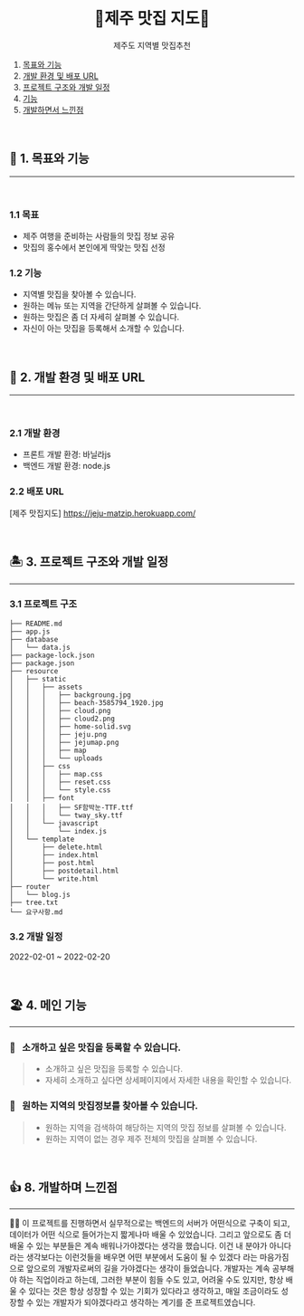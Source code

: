 <div align="center">
  <h1>🌴제주 맛집 지도🥪</h1>
  <p>제주도 지역별 맛집추천</p>
</div>

1. [목표와 기능](#chapter-1)
2. [개발 환경 및 배포 URL](#chapter-2)
3. [프로젝트 구조와 개발 일정](#chapter-3)
4. [기능](#chapter-4)
5. [개발하면서 느낀점](#chapter-5)

<br>

## 🌴 1. 목표와 기능 <a id="chapter-1"></a>

<hr>
<br>

### 1.1 목표

- 제주 여행을 준비하는 사람들의 맛집 정보 공유
- 맛집의 홍수에서 본인에게 딱맞는 맛집 선정

### 1.2 기능

- 지역별 맛집을 찾아볼 수 있습니다.
- 원하는 메뉴 또는 지역을 간단하게 살펴볼 수 있습니다.
- 원하는 맛집은 좀 더 자세히 살펴볼 수 있습니다.
- 자신이 아는 맛집을 등록해서 소개할 수 있습니다.

<br>

## 🍊 2. 개발 환경 및 배포 URL <a id="chapter-2"></a>

<hr>
<br>

### 2.1 개발 환경

- 프론트 개발 환경: 바닐라js
- 백엔드 개발 환경: node.js

### 2.2 배포 URL

[제주 맛집지도] <a href="https://jeju-matzip.herokuapp.com/">https://jeju-matzip.herokuapp.com/</a>

<br>

## 🏝 3. 프로젝트 구조와 개발 일정 <a id="chapter-3"></a>

<hr>

### 3.1 프로젝트 구조

```
├── README.md
├── app.js
├── database
│   └── data.js
├── package-lock.json
├── package.json
├── resource
│   ├── static
│   │   ├── assets
│   │   │   ├── backgroung.jpg
│   │   │   ├── beach-3585794_1920.jpg
│   │   │   ├── cloud.png
│   │   │   ├── cloud2.png
│   │   │   ├── home-solid.svg
│   │   │   ├── jeju.png
│   │   │   ├── jejumap.png
│   │   │   ├── map
│   │   │   └── uploads
│   │   ├── css
│   │   │   ├── map.css
│   │   │   ├── reset.css
│   │   │   └── style.css
│   │   ├── font
│   │   │   ├── SF함박눈-TTF.ttf
│   │   │   └── tway_sky.ttf
│   │   └── javascript
│   │       └── index.js
│   └── template
│       ├── delete.html
│       ├── index.html
│       ├── post.html
│       ├── postdetail.html
│       └── write.html
├── router
│   └── blog.js
├── tree.txt
└── 요구사항.md
```

### 3.2 개발 일정

2022-02-01 ~ 2022-02-20

<br>

## 🏖 4. 메인 기능 <a id="chapter-4"></a>

<hr>

### 🍱 &nbsp; 소개하고 싶은 맛집을 등록할 수 있습니다.

> - 소개하고 싶은 맛집을 등록할 수 있습니다.
> - 자세히 소개하고 싶다면 상세페이지에서 자세한 내용을 확인할 수 있습니다.

### 🎯 &nbsp; 원하는 지역의 맛집정보를 찾아볼 수 있습니다.

> - 원하는 지역을 검색하여 해당하는 지역의 맛집 정보를 살펴볼 수 있습니다.
> - 원하는 지역이 없는 경우 제주 전체의 맛집을 살펴볼 수 있습니다.

<br>

## 👍 8. 개발하며 느낀점 <a id="chapter-5"></a>

<hr>

👩‍💼 이 프로젝트를 진행하면서 실무적으로는 백엔드의 서버가 어떤식으로 구축이 되고, 데이터가 어떤 식으로 들어가는지 짧게나마 배울 수 있었습니다.
그리고 앞으로도 좀 더 배울 수 있는 부분들은 계속 배워나가야겠다는 생각을 했습니다.
이건 내 분야가 아니다라는 생각보다는 이런것들을 배우면 어떤 부분에서 도움이 될 수 있겠다 라는 마음가짐으로 앞으로의 개발자로써의 길을 가야겠다는 생각이 들었습니다.
개발자는 계속 공부해야 하는 직업이라고 하는데, 그러한 부분이 힘들 수도 있고, 어려울 수도 있지만, 항상 배울 수 있다는 것은 항상 성장할 수 있는 기회가 있다라고 생각하고, 매일 조금이라도 성장할 수 있는 개발자가 되야겠다라고 생각하는 계기를 준 프로젝트였습니다.
